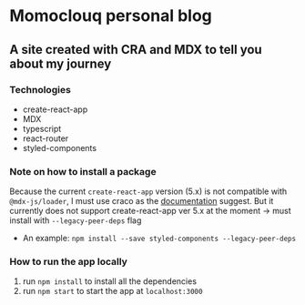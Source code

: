 # Momoclouq personal blog

## A site created with CRA and MDX to tell you about my journey

### Technologies
- create-react-app
- MDX
- typescript
- react-router
- styled-components

### Note on how to install a package
Because the current `create-react-app` version (5.x) is not compatible with `@mdx-js/loader`, I must use craco as the [documentation](https://mdxjs.com/docs/getting-started/#create-react-app-cra) suggest. But it currently does not support create-react-app ver 5.x at the moment -> must install with `--legacy-peer-deps` flag
- An example: `npm install --save styled-components --legacy-peer-deps`

### How to run the app locally
1. run `npm install` to install all the dependencies
2. run `npm start` to start the app at `localhost:3000`


